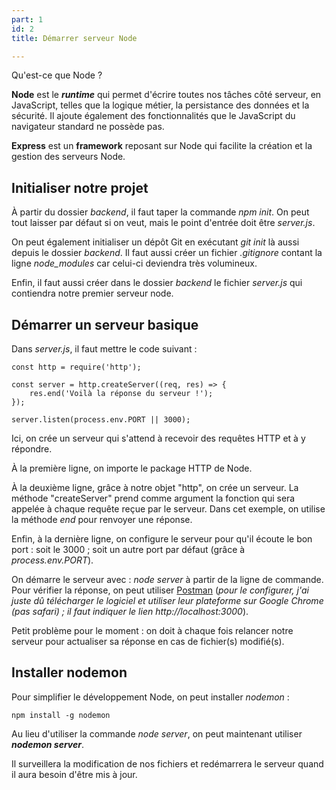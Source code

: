 ```yaml
---
part: 1
id: 2
title: Démarrer serveur Node

---
```

Qu'est-ce que Node ?

**Node** est le **_runtime_** qui permet d'écrire toutes nos tâches côté serveur, en JavaScript, telles que la logique métier, la persistance des données et la sécurité. Il ajoute également des fonctionnalités que le JavaScript du navigateur standard ne possède pas.

**Express** est un **framework** reposant sur Node qui facilite la création et la gestion des serveurs Node.

## Initialiser notre projet

À partir du dossier _backend_, il faut taper la commande _npm init_. On peut tout laisser par défaut si on veut, mais le point d'entrée doit être _server.js_.

On peut également initialiser un dépôt Git en exécutant _git init_ là aussi depuis le dossier _backend_. Il faut aussi créer un fichier _.gitignore_ contant la ligne _node_modules_ car celui-ci deviendra très volumineux.

Enfin, il faut aussi créer dans le dossier _backend_ le fichier _server.js_ qui contiendra notre premier serveur node.

## Démarrer un serveur basique

Dans _server.js_, il faut mettre le code suivant :

    const http = require('http');
    
    const server = http.createServer((req, res) => {
        res.end('Voilà la réponse du serveur !');
    });
    
    server.listen(process.env.PORT || 3000);

Ici, on crée un serveur qui s'attend à recevoir des requêtes HTTP et à y répondre.

À la première ligne, on importe le package HTTP de Node.

À la deuxième ligne, grâce à notre objet "http", on crée un serveur. La méthode "createServer" prend comme argument la fonction qui sera appelée à chaque requête reçue par le serveur. Dans cet exemple, on utilise la méthode _end_ pour renvoyer une réponse.

Enfin, à la dernière ligne, on configure le serveur pour qu'il écoute le bon port : soit le 3000 ; soit un autre port par défaut (grâce à _process.env.PORT_).

On démarre le serveur avec : _node server_ à partir de la ligne de commande. Pour vérifier la réponse, on peut utiliser [Postman](https://www.postman.com/) (_pour le configurer, j'ai juste dû télécharger le logiciel et utiliser leur plateforme sur Google Chrome (pas safari) ; il faut indiquer le lien http://localhost:3000_).

Petit problème pour le moment : on doit à chaque fois relancer notre serveur pour actualiser sa réponse en cas de fichier(s) modifié(s).

## Installer nodemon

Pour simplifier le développement Node, on peut installer _nodemon_ :

    npm install -g nodemon

Au lieu d'utiliser la commande _node server_, on peut maintenant utiliser **_nodemon server_**.

Il surveillera la modification de nos fichiers et redémarrera le serveur quand il aura besoin d'être mis à jour.